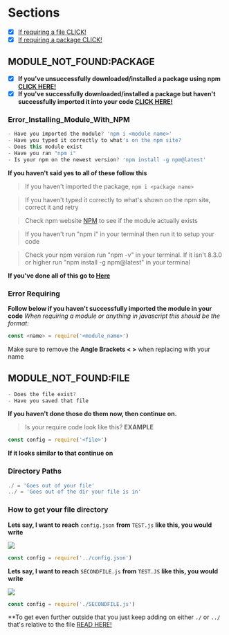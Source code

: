 # Sections
- [x] [If requiring a file CLICK!](#MODULE_NOT_FOUNDFILE)
- [x] [If requiring a package CLICK!](#MODULE_NOT_FOUNDPACKAGE)

## MODULE_NOT_FOUND:PACKAGE
- [x] **If you've unsuccessfully downloaded/installed a package using npm [CLICK HERE!](#Error_Installing_Module_With_NPM)**
- [x] **If you've successfully downloaded/installed a package but haven't successfully imported it into your code [CLICK HERE!](#Error-Requiring)**

### Error_Installing_Module_With_NPM
```javascript
- Have you imported the module? 'npm i <module name>'
- Have you typed it correctly to what's on the npm site?
- Does this module exist
- Have you ran "npm i"
- Is your npm on the newest version? 'npm install -g npm@latest'
```
**If you haven't said yes to all of these follow this**

> If you haven't imported the package, `npm i <package name>`

> If you haven't typed it correctly to what's shown on the npm site, correct it and retry

> Check npm website [NPM](https://www.npmjs.com/search?) to see if the module actually exists 

> If you haven't run "npm i" in your terminal then run it to setup your code

> Check your npm version run "npm -v" in your terminal. If it isn't 8.3.0 or higher run "npm install -g npm@latest" in your terminal

**If you've done all of this go to [Here](#Error-Requiring)**


### Error Requiring
**Follow below if you haven't successfully imported the module in your code**
*When requiring a module or anything in javascript this should be the format:*
```javascript
const <name> = require('<module_name>')
```
Make sure to remove the **Angle Brackets < >** when replacing with your name

## MODULE_NOT_FOUND:FILE
```javascript
- Does the file exist?
- Have you saved that file
```
**If you haven't done those do them now, then continue on.**

> Is your require code look like this?
**EXAMPLE**
```javascript
const config = require('<file>')
```
**If it looks similar to that continue on**

### Directory Paths
```javascript
./ = 'Goes out of your file' 
../ = 'Goes out of the dir your file is in'
```
### How to get your file directory
**Lets say, I want to reach** `config.json` **from** `TEST.js` **like this, you would write**
<p align="left">
<a><img src="https://cdn.upload.systems/uploads/hEDx2dSE.png"/></a> 
</p>

```javascript
const config = require('../config.json')
```

**Lets say, I want to reach** `SECONDFILE.js` **from** `TEST.JS` **like this, you would write**
<p align="left">
<a><img src="https://cdn.upload.systems/uploads/pK72VYvl.png"/></a> 
</p>

```javascript
const config = require('./SECONDFILE.js')
```
**To get even further outside that you just keep adding on either `./` or `../` that's relative to the file [READ HERE!](DirectoryPaths)
